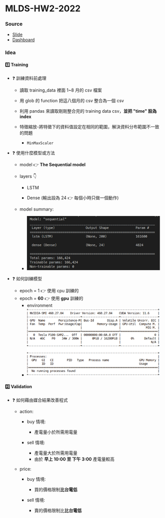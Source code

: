 # MLDS-HW2-2022

### Source

- [Slide](https://docs.google.com/presentation/d/1ihPO_2WvHyrAHinLvGPXRs8jX8ED3Hri/edit?usp=sharing&ouid=112246576290315533201&rtpof=true&sd=true)
- [Dashboard](https://docs.google.com/spreadsheets/d/1Rx6OV64Br8EHrZpbjMa86rm9a8vsngNSjB12s4pO940/edit?usp=sharing)

### Idea

#### :one: Training

- :question: 訓練資料前處理

  - 讀取 training_data 裡面 1~8 月的 csv 檔案

  - 用 glob 的 function 把這八個月的 csv 整合為一個 csv

  - 利用 pandas 來讀取剛剛整合完的 training data csv，**並把 "time" 設為 index**

  - 特徵縮放-將特徵下的資料值設定在相同的範圍，解決資料分布範圍不一致的問題
    - `MinMaxScaler`

- :question: 使用什麼模型或方法

  - model  :point_right:  **The Sequential model**

  - layers :point_down: 

    - LSTM

    - Dense (輸出設為 24 :point_right: 每個小時只做一個動作)

  - model summary:
    - ![image](model-summary.png)
  
- :question:  如何訓練模型

  - epoch = 1 :point_right: 使用 cpu 訓練的
  - epoch = **60** :point_right: 使用 **gpu** 訓練的
    - environment
    - ![image](nvidia-smi.png)

#### :two: Validation

- :question: 如何藉由媒合結果改善程式

  - action:

    - buy 情境:

      - 產電量小於所需用電量

    - sell 情境:

      - 產電量大於所需用電量
      - 由於 **早上 10:00 至 下午 3:00** 產電量較高

  - price:

    - buy 情境:
      - 買的價格限制**比台電低**

    - sell 情境:
      - 賣的價格限制比**比台電低**